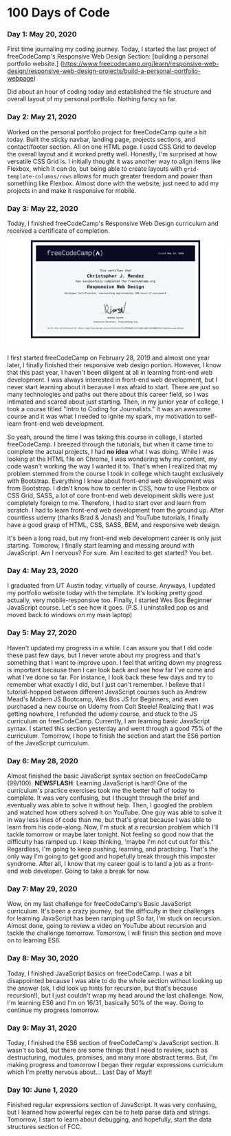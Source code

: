 # 100 Days of Code

### Day 1: May 20, 2020

First time journaling my coding journey. Today, I started the last project of freeCodeCamp's Responsive Web Design Section: [building a personal portfolio website.] (https://www.freecodecamp.org/learn/responsive-web-design/responsive-web-design-projects/build-a-personal-portfolio-webpage)

Did about an hour of coding today and established the file structure and overall layout of my personal portfolio. Nothing fancy so far. 

### Day 2: May 21, 2020

Worked on the personal portfolio project for freeCodeCamp quite a bit today. Built the sticky navbar, landing page, projects sections, and contact/footer section. All on one HTML page. I used CSS Grid to develop the overall layout and it worked pretty well. Honestly, I'm surprised at how versatile CSS Grid is. I initially thought it was another way to align items like Flexbox, which it can do, but being able to create layouts with `grid-template-columns/rows` allows for much greater freedom and power than something like Flexbox. Almost done with the website, just need to add my projects in and make it responsive for mobile. 

### Day 3: May 22, 2020

Today, I finished freeCodeCamp's Responsive Web Design curriculum and received a certificate of completion. 

![freeCodeCamp responsive web design certificate](../imgs/fcc/freeCodeCamp_responsive_web_design_certificate_2020-05-22.png)

I first started freeCodeCamp on February 28, 2019 and almost one year later, I finally finished their responsive web design portion. However, I know that this past year, I haven't been diligent at all in learning front-end web development. I was always interested in front-end web development, but I never start learning about it because I was afraid to start. There are just so many technologies and paths out there about this career field, so I was intimated and scared about just starting. Then, in my junior year of college, I took a course titled "Intro to Coding for Journalists." It was an awesome course and it was what I needed to ignite my spark, my motivation to self-learn front-end web development. 

So yeah, around the time I was taking this course in college, I started freeCodeCamp. I breezed through the tutorials, but when it came time to complete the actual projects, I had **no idea** what I was doing. While I was looking at the HTML file on Chrome, I was wondering why my content, my code wasn't working the way I wanted it to. That's when I realized that my problem stemmed from the course I took in college which taught exclusively with Bootstrap. Everything I knew about front-end web development was from Bootstrap. I didn't know how to center in CSS, how to use Flexbox or CSS Grid, SASS, a lot of core front-end web development skills were just completely foreign to me. Therefore, I had to start over and learn from scratch. I had to learn front-end web development from the ground up. After countless udemy  (thanks Brad & Jonas!) and YouTube tutorials, I finally have a good grasp of HTML, CSS, SASS, BEM, and responsive web design. 

It's been a long road, but my front-end web development career is only just starting. Tomorow, I finally start learning and messing around with JavaScript. Am I nervous? For sure. Am I excited to get started? You bet. 

### Day 4: May 23, 2020

I graduated from UT Austin today, virtually of course. Anyways, I updated my portfolio website today with the template. It's looking pretty good actually, very mobile-responsive too. Finally, I started Wes Bos Beginner JavaScript course. Let's see how it goes. (P.S. I uninstalled pop os and moved back to windows on my main laptop)

### Day 5: May 27, 2020

Haven't updated my progress in a while. I can assure you that I did code these past few days, but I never wrote about my progress and that's something that I want to improve upon. I feel that writing down my progress is important because then I can look back and see how far I've come and what I've done so far. For instance, I look back these few days and try to remember what exactly I did, but I just can't remember. I believe that I tutorial-hopped between different JavaScript courses such as Andrew Mead's Modern JS Bootcamp, Wes Bos JS for Beginners, and even purchased a new course on Udemy from Colt Steele! Realizing that I was getting nowhere, I refunded the udemy course, and stuck to the JS curriculum on freeCodeCamp. Currently, I am learning basic JavaScript syntax. I started this section yesterday and went through a good 75% of the curriculum. Tomorrow, I hope to finish the section and start the ES6 portion of the JavaScript curriculum. 

### Day 6: May 28, 2020

Almost finished the basic JavaScript syntax section on freeCodeCamp (99/100). **NEWSFLASH**: Learning JavaScript is hard! One of the curriculum's practice exercises took me the better half of today to complete. It was very confusing, but I thought through the brief and eventually was able to solve it without help. Then, I googled the problem and watched how others solved it on YouTube. One guy was able to solve it in way less lines of code than me, but that's great because I was able to learn from his code-along. Now, I'm stuck at a recursion problem which I'll tackle tomorrow or maybe later tonight. Not feeling so good now that the difficulty has ramped up. I keep thinking, 'maybe I'm not cut out for this." Regardless, I'm going to keep pushing, learning, and practicing. That's the only way I'm going to get good and hopefully break through this imposter syndrome. After all, I know that my career goal is to land a job as a front-end web developer. Going to take a break for now.

### Day 7: May 29, 2020

Wow, on my last challenge for freeCodeCamp's Basic JavaScript curriculum. It's been a crazy journey, but the difficulty in their challenges for learning JavaScript has been ramping up! So far, I'm stuck on recursion. Almost done, going to review a video on YouTube about recursion and tackle the challenge tomorrow. Tomorrow, I will finish this section and move on to learning ES6. 

### Day 8: May 30, 2020

Today, I finished JavaScript basics on freeCodeCamp. I was a bit disappointed because I was able to do the whole section without looking up the answer (ok, I did look up hints for recursion, but that's because recursion!), but I just couldn't wrap my head around the last challenge. Now, I'm learning ES6 and I'm on 16/31, basically 50% of the way. Going to continue my progress tomorrow. 

### Day 9: May 31, 2020

Today, I finished the ES6 section of freeCodeCamp's JavaScript section. It wasn't so bad, but there are some things that I need to review, such as destructuring, modules, promises, and many more abstract terms. But, I'm making progress and tomorrow I began their regular expressions curriculum which I'm pretty nervous about... Last Day of May!!

### Day 10: June 1, 2020

Finished regular expressions section of JavaScript. It was very confusing, but I learned how powerful regex can be to help parse data and strings. Tomorrow, I start to learn about debugging, and hopefully, start the data structures section of FCC. 